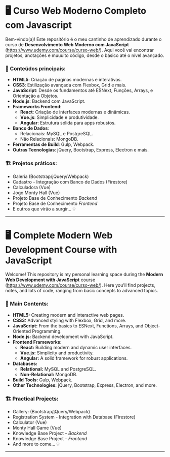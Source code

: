 # 🖥️ Curso Web Moderno Completo com Javascript

Bem-vindo(a)! 
Este repositório é o meu cantinho de aprendizado durante o curso de **Desenvolvimento Web Moderno com JavaScript** (https://www.udemy.com/course/curso-web/). Aqui você vai encontrar projetos, anotações e muuuito código, desde o básico até o nível avançado. 

### 🔑 Conteúdos principais:
- **HTML5**: Criação de páginas modernas e interativas.
- **CSS3**: Estilização avançada com Flexbox, Grid e mais.
- **JavaScript**: Desde os fundamentos até ESNext, Funções, Arrays, e Orientação a Objetos.
- **Node.js**: Backend com JavaScript.
- **Frameworks Frontend**:
  - **React**: Criação de interfaces modernas e dinâmicas.
  - **Vue.js**: Simplicidade e produtividade.
  - **Angular**: Estrutura sólida para apps robustos.
- **Banco de Dados**:
  - Relacionais: MySQL e PostgreSQL.
  - Não Relacionais: MongoDB.
- **Ferramentas de Build**: Gulp, Webpack.
- **Outras Tecnologias**: jQuery, Bootstrap, Express, Electron e mais.

### 🏗️ Projetos práticos:
- Galeria (Bootstrap/jQuery/Webpack)
- Cadastro - Integração com Banco de Dados (Firestore)
- Calculadora (Vue)
- Jogo Monty Hall (Vue)
- Projeto Base de Conhecimento *Backend*
- Projeto Base de Conhecimento *Frontend*
- E outros que virão a surgir... 💡

---

# 🖥️ Complete Modern Web Development Course with JavaScript  

Welcome! 
This repository is my personal learning space during the **Modern Web Development with JavaScript** course (https://www.udemy.com/course/curso-web/). Here you'll find projects, notes, and lots of code, ranging from basic concepts to advanced topics.

### 🔑 Main Contents:  
- **HTML5:** Creating modern and interactive web pages.  
- **CSS3:** Advanced styling with Flexbox, Grid, and more.  
- **JavaScript:** From the basics to ESNext, Functions, Arrays, and Object-Oriented Programming.  
- **Node.js:** Backend development with JavaScript.  
- **Frontend Frameworks:**  
  - **React:** Building modern and dynamic user interfaces.  
  - **Vue.js:** Simplicity and productivity.  
  - **Angular:** A solid framework for robust applications.  
- **Databases:**  
  - **Relational:** MySQL and PostgreSQL.  
  - **Non-Relational:** MongoDB.  
- **Build Tools:** Gulp, Webpack.  
- **Other Technologies:** jQuery, Bootstrap, Express, Electron, and more.  

### 🏗️ Practical Projects:  
- Gallery: (Bootstrap/jQuery/Webpack)  
- Registration System - Integration with Database (Firestore) 
- Calculator (Vue)  
- Monty Hall Game (Vue)  
- Knowledge Base Project - *Backend* 
- Knowledge Base Project - *Frontend*
- And more to come... 💡  

---